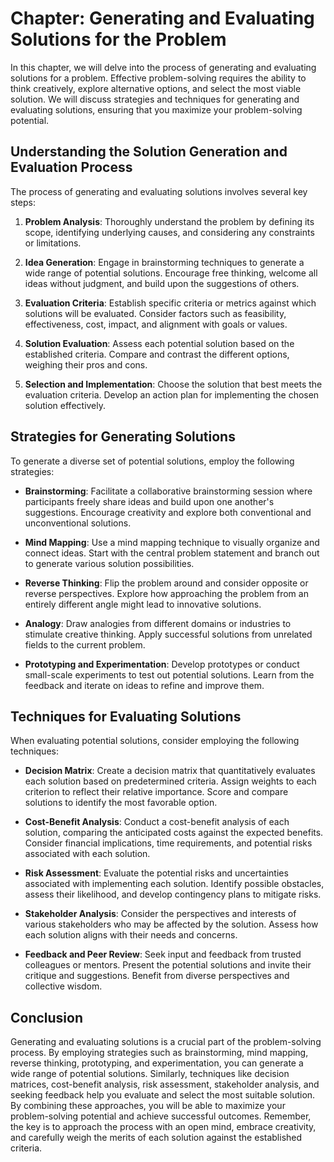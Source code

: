Chapter: Generating and Evaluating Solutions for the Problem
============================================================

In this chapter, we will delve into the process of generating and evaluating solutions for a problem. Effective problem-solving requires the ability to think creatively, explore alternative options, and select the most viable solution. We will discuss strategies and techniques for generating and evaluating solutions, ensuring that you maximize your problem-solving potential.

Understanding the Solution Generation and Evaluation Process
------------------------------------------------------------

The process of generating and evaluating solutions involves several key steps:

1. **Problem Analysis**: Thoroughly understand the problem by defining its scope, identifying underlying causes, and considering any constraints or limitations.

2. **Idea Generation**: Engage in brainstorming techniques to generate a wide range of potential solutions. Encourage free thinking, welcome all ideas without judgment, and build upon the suggestions of others.

3. **Evaluation Criteria**: Establish specific criteria or metrics against which solutions will be evaluated. Consider factors such as feasibility, effectiveness, cost, impact, and alignment with goals or values.

4. **Solution Evaluation**: Assess each potential solution based on the established criteria. Compare and contrast the different options, weighing their pros and cons.

5. **Selection and Implementation**: Choose the solution that best meets the evaluation criteria. Develop an action plan for implementing the chosen solution effectively.

Strategies for Generating Solutions
-----------------------------------

To generate a diverse set of potential solutions, employ the following strategies:

* **Brainstorming**: Facilitate a collaborative brainstorming session where participants freely share ideas and build upon one another's suggestions. Encourage creativity and explore both conventional and unconventional solutions.

* **Mind Mapping**: Use a mind mapping technique to visually organize and connect ideas. Start with the central problem statement and branch out to generate various solution possibilities.

* **Reverse Thinking**: Flip the problem around and consider opposite or reverse perspectives. Explore how approaching the problem from an entirely different angle might lead to innovative solutions.

* **Analogy**: Draw analogies from different domains or industries to stimulate creative thinking. Apply successful solutions from unrelated fields to the current problem.

* **Prototyping and Experimentation**: Develop prototypes or conduct small-scale experiments to test out potential solutions. Learn from the feedback and iterate on ideas to refine and improve them.

Techniques for Evaluating Solutions
-----------------------------------

When evaluating potential solutions, consider employing the following techniques:

* **Decision Matrix**: Create a decision matrix that quantitatively evaluates each solution based on predetermined criteria. Assign weights to each criterion to reflect their relative importance. Score and compare solutions to identify the most favorable option.

* **Cost-Benefit Analysis**: Conduct a cost-benefit analysis of each solution, comparing the anticipated costs against the expected benefits. Consider financial implications, time requirements, and potential risks associated with each solution.

* **Risk Assessment**: Evaluate the potential risks and uncertainties associated with implementing each solution. Identify possible obstacles, assess their likelihood, and develop contingency plans to mitigate risks.

* **Stakeholder Analysis**: Consider the perspectives and interests of various stakeholders who may be affected by the solution. Assess how each solution aligns with their needs and concerns.

* **Feedback and Peer Review**: Seek input and feedback from trusted colleagues or mentors. Present the potential solutions and invite their critique and suggestions. Benefit from diverse perspectives and collective wisdom.

Conclusion
----------

Generating and evaluating solutions is a crucial part of the problem-solving process. By employing strategies such as brainstorming, mind mapping, reverse thinking, prototyping, and experimentation, you can generate a wide range of potential solutions. Similarly, techniques like decision matrices, cost-benefit analysis, risk assessment, stakeholder analysis, and seeking feedback help you evaluate and select the most suitable solution. By combining these approaches, you will be able to maximize your problem-solving potential and achieve successful outcomes. Remember, the key is to approach the process with an open mind, embrace creativity, and carefully weigh the merits of each solution against the established criteria.
